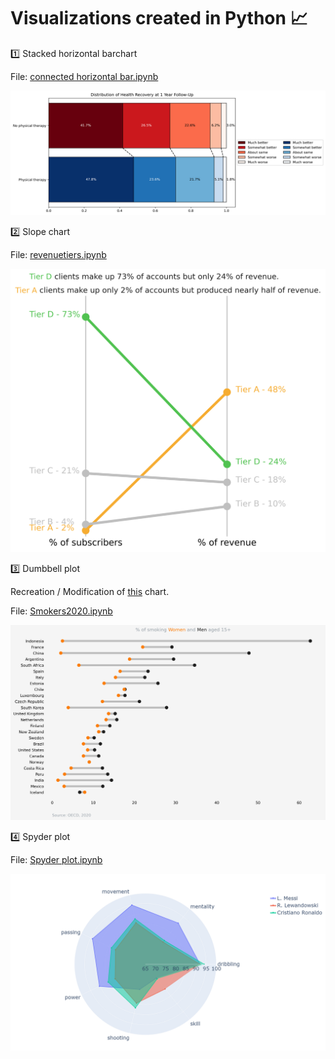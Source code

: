 # Visualizations created in Python 📈


1️⃣ Stacked horizontal barchart

File: [connected horizontal bar.ipynb](https://github.com/levikul09/Visuals/blob/main/connected%20horizontal%20bar.ipynb)

![example image](https://github.com/levikul09/Visuals/blob/main/connected%20horizontal%20bar.png?raw=True)


2️⃣ Slope chart

File: [revenuetiers.ipynb](https://github.com/levikul09/Visuals/blob/main/revenuetiers.ipynb)

![example image](https://github.com/levikul09/Visuals/blob/main/revenuetiers.png?raw=True)

3️⃣ Dumbbell plot

Recreation / Modification of [this](https://images.squarespace-cdn.com/content/v1/55b6a6dce4b089e11621d3ed/1607103175648-H00OJFTYQH0TWACISEF7/Group+comparison.png?format=1000w) chart.

File: [Smokers2020.ipynb](https://github.com/levikul09/Visuals/blob/main/Smokers2020.ipynb)

![example image](https://github.com/levikul09/Visuals/blob/main/Smokers2020.png?raw=True)

4️⃣ Spyder plot

File: [Spyder plot.ipynb](https://github.com/levikul09/Visuals/blob/main/Spyder%20plot.ipynb)

![example image](https://github.com/levikul09/Visuals/blob/main/Spyder%20plot.png?raw=True)
